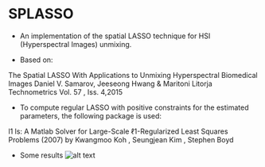 
# SPLASSO

 - An implementation of the spatial LASSO technique for HSI (Hyperspectral Images) unmixing.
 
 - Based on: 
 
 The Spatial LASSO With Applications to Unmixing Hyperspectral Biomedical Images
 Daniel V. Samarov, Jeeseong Hwang & Maritoni Litorja
 Technometrics Vol. 57 , Iss. 4,2015

 - To compute regular LASSO with positive constraints for the estimated parameters, the following package is used:
 
l1 ls: A Matlab Solver for Large-Scale ℓ1-Regularized Least Squares Problems (2007)
by Kwangmoo Koh , Seungjean Kim , Stephen Boyd

 - Some results
 ![alt text](https://github.com/albertbou92/Spatial-LASSO-to-Unmixing-Hyperspectral-Images/blob/master/Result.png)
